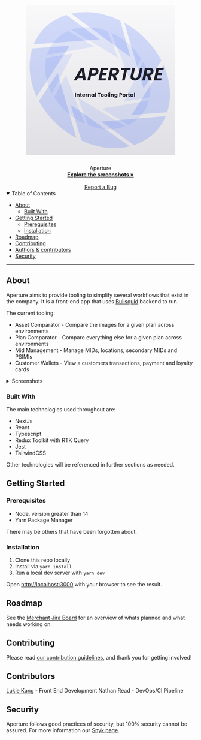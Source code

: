 <h1 align="center">
  <a href="https://github.com/binkhq/aperture">
    <!-- Please provide path to your logo here -->
    <img src='./docs/aperture-splash.png' alt="Logo" width="400" height="400">
  </a>
</h1>

<div align="center">
  Aperture
  <br />
  <a href="#about"><strong>Explore the screenshots »</strong></a>
  <br />
  <br />
  <a href="https://hellobink.atlassian.net/jira/software/c/projects/MER/boards/172/backlog?view=detail&selectedIssue=MER-2151&issueLimit=100">Report a Bug</a>

</div>


<details open="open">
<summary>Table of Contents</summary>

- [About](#about)
  - [Built With](#built-with)
- [Getting Started](#getting-started)
  - [Prerequisites](#prerequisites)
  - [Installation](#installation)
- [Roadmap](#roadmap)
- [Contributing](#contributing)
- [Authors & contributors](#contributors)
- [Security](#security)

</details>

---

## About

Aperture aims to provide tooling to simplify several workflows that exist in the company. It is a front-end app that uses [Bullsquid](https://github.com/binkhq/bullsquid) backend to run.

The current tooling:

- Asset Comparator - Compare the images for a given plan across environments
- Plan Comparator - Compare everything else for a given plan across environments
- Mid Management - Manage MIDs, locations, secondary MIDs and PSIMIs
- Customer Wallets - View a customers transactions, payment and loyalty cards


<details>
<summary>Screenshots</summary>
<br>

### Asset Comparator
<img src="./docs/asset-comparator.png" title="Asset Comparator" width="50%">

### Plan Comparator
<img src="./docs/plan-comparator.png" title="Plan Comparator" width="50%">

### Mid Management
<img src="./docs/mid-management.png" title="Plan Comparator" width="50%">

### Customer Wallets
<img src="./docs/mid-management.png" title="Plan Comparator" width="50%">

</details>

### Built With

The main technologies used throughout are: 

- NextJs
- React
- Typescript
- Redux Toolkit with RTK Query
- Jest
- TailwindCSS

Other technologies will be referenced in further sections as needed.
## Getting Started

### Prerequisites

- Node, version greater than 14
- Yarn Package Manager

There may be others that have been forgotten about.
### Installation

1. Clone this repo locally
2. Install via `yarn install`
3. Run a local dev server with `yarn dev`

Open [http://localhost:3000](http://localhost:3000) with your browser to see the result.
## Roadmap

See the [Merchant Jira Board](https://hellobink.atlassian.net/jira/software/c/projects/MER/boards/172/backlog?view=detail&selectedIssue=MER-2151&issueLimit=100) for an overview of whats planned and what needs working on.

## Contributing

Please read [our contribution guidelines](docs/CONTRIBUTING.md), and thank you for getting involved!
## Contributors

[Lukie Kang](https://github.com/neosaurrrrus) - Front End Development
Nathan Read - DevOps/CI Pipeline

## Security

Aperture follows good practices of security, but 100% security cannot be assured. For more information our [Snyk page](https://app.snyk.io/org/web-n3o/project/0c5bf933-4a5b-4755-b2fa-cd27a76ddf4c).

